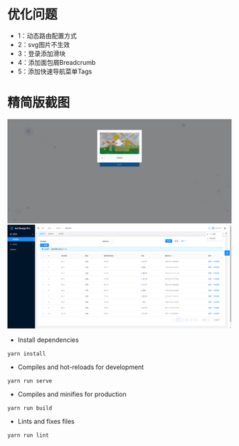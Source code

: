# 优化问题
- 1：动态路由配置方式
- 2：svg图片不生效
- 3：登录添加滑块
- 4：添加面包屑Breadcrumb
- 5：添加快速导航菜单Tags

# 精简版截图
![image](https://github.com/LWD8/vue-antDesign-3.0-admin/blob/main/public/images/img1.png)
![image](https://github.com/LWD8/vue-antDesign-3.0-admin/blob/main/public/images/img2.png)

- Install dependencies
```
yarn install
```

- Compiles and hot-reloads for development
```
yarn run serve
```

- Compiles and minifies for production
```
yarn run build
```

- Lints and fixes files
```
yarn run lint
```
